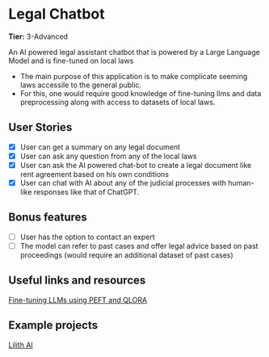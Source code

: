 # Legal Chatbot

**Tier:** 3-Advanced

An AI powered legal assistant chatbot that is powered by a Large Language Model and is fine-tuned on local laws

-   The main purpose of this application is to make complicate seeming laws accessile to the general public.
-   For this, one would require good knowledge of fine-tuning llms and data preprocessing along with access to datasets of local laws.

## User Stories

-   [x] User can get a summary on any legal document
-   [x] User can ask any question from any of the local laws
-   [x] User can ask the AI powered chat-bot to create a legal document like rent agreement based on his own conditions
-   [x] User can chat with AI about any of the judicial processes with human-like responses like that of ChatGPT.

## Bonus features

-   [ ] User has the option to contact an expert
-   [ ] The model can refer to past cases and offer legal advice based on past proceedings (would require an additional dataset of past cases)

## Useful links and resources

[Fine-tuning LLMs using PEFT and QLORA](https://medium.com/@ud.chandra/instruction-fine-tuning-llama-2-with-pefts-qlora-method-d6a801ebb19)

## Example projects

[Lilith AI](https://lilithai.tech/)
